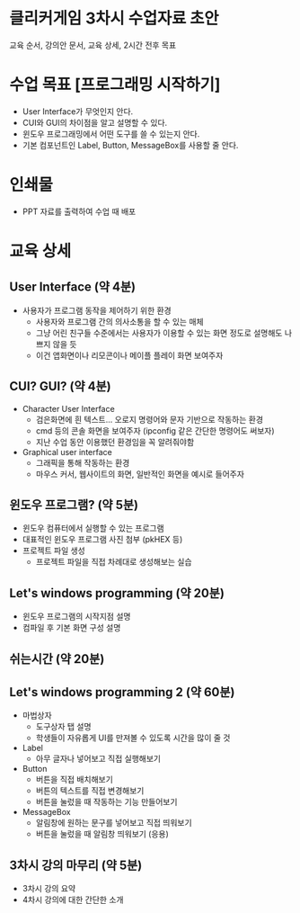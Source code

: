 # 클리커게임 3차시 수업자료 초안
교육 순서, 강의안 문서, 교육 상세, 2시간 전후 목표
# 수업 목표 [프로그래밍 시작하기]
* User Interface가 무엇인지 안다.
* CUI와 GUI의 차이점을 알고 설명할 수 있다.
* 윈도우 프로그래밍에서 어떤 도구를 쓸 수 있는지 안다.
* 기본 컴포넌트인 Label, Button, MessageBox를 사용할 줄 안다.
# 인쇄물
* PPT 자료를 출력하여 수업 때 배포
# 교육 상세
## User Interface (약 4분)
* 사용자가 프로그램 동작을 제어하기 위한 환경
  * 사용자와 프로그램 간의 의사소통을 할 수 있는 매체
  * 그냥 어린 친구들 수준에서는 사용자가 이용할 수 있는 화면 정도로 설명해도 나쁘지 않을 듯
  * 이건 앱화면이나 리모콘이나 메이플 플레이 화면 보여주자
## CUI? GUI? (약 4분)
* Character User Interface
  * 검은화면에 흰 텍스트... 오로지 명령어와 문자 기반으로 작동하는 환경
  * cmd 등의 콘솔 화면을 보여주자 (ipconfig 같은 간단한 명령어도 써보자)
  * 지난 수업 동안 이용했던 환경임을 꼭 알려줘야함
* Graphical user interface
  * 그래픽을 통해 작동하는 환경
  * 마우스 커서, 웹사이트의 화면, 일반적인 화면을 예시로 들어주자
## 윈도우 프로그램? (약 5분)
* 윈도우 컴퓨터에서 실행할 수 있는 프로그램
* 대표적인 윈도우 프로그램 사진 첨부 (pkHEX 등)
* 프로젝트 파일 생성
  * 프로젝트 파일을 직접 차례대로 생성해보는 실습
## Let's windows programming (약 20분)
* 윈도우 프로그램의 시작지점 설명
* 컴파일 후 기본 화면 구성 설명
## 쉬는시간 (약 20분)
## Let's windows programming 2 (약 60분)
* 마법상자
  * 도구상자 탭 설명
  * 학생들이 자유롭게 UI를 만져볼 수 있도록 시간을 많이 줄 것
* Label
  * 아무 글자나 넣어보고 직접 실행해보기
* Button
  * 버튼을 직접 배치해보기
  * 버튼의 텍스트를 직접 변경해보기
  * 버튼을 눌렀을 때 작동하는 기능 만들어보기
* MessageBox
  * 알림창에 원하는 문구를 넣어보고 직접 띄워보기
  * 버튼을 눌렀을 때 알림창 띄워보기 (응용)
## 3차시 강의 마무리 (약 5분)
* 3차시 강의 요약
* 4차시 강의에 대한 간단한 소개